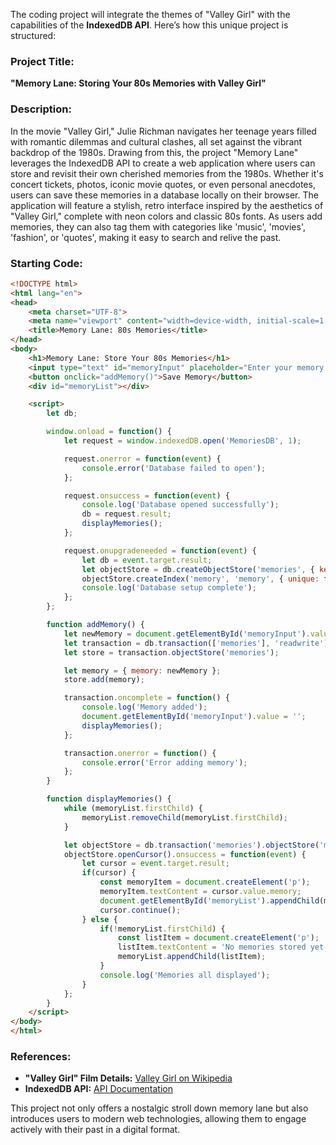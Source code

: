 The coding project will integrate the themes of "Valley Girl" with the capabilities of the **IndexedDB API**. Here’s how this unique project is structured:

### Project Title: 
**"Memory Lane: Storing Your 80s Memories with Valley Girl"**

### Description:
In the movie "Valley Girl," Julie Richman navigates her teenage years filled with romantic dilemmas and cultural clashes, all set against the vibrant backdrop of the 1980s. Drawing from this, the project "Memory Lane" leverages the IndexedDB API to create a web application where users can store and revisit their own cherished memories from the 1980s. Whether it's concert tickets, photos, iconic movie quotes, or even personal anecdotes, users can save these memories in a database locally on their browser. The application will feature a stylish, retro interface inspired by the aesthetics of "Valley Girl," complete with neon colors and classic 80s fonts. As users add memories, they can also tag them with categories like 'music', 'movies', 'fashion', or 'quotes', making it easy to search and relive the past.

### Starting Code:
```html
<!DOCTYPE html>
<html lang="en">
<head>
    <meta charset="UTF-8">
    <meta name="viewport" content="width=device-width, initial-scale=1.0">
    <title>Memory Lane: 80s Memories</title>
</head>
<body>
    <h1>Memory Lane: Store Your 80s Memories</h1>
    <input type="text" id="memoryInput" placeholder="Enter your memory here">
    <button onclick="addMemory()">Save Memory</button>
    <div id="memoryList"></div>

    <script>
        let db;

        window.onload = function() {
            let request = window.indexedDB.open('MemoriesDB', 1);

            request.onerror = function(event) {
                console.error('Database failed to open');
            };

            request.onsuccess = function(event) {
                console.log('Database opened successfully');
                db = request.result;
                displayMemories();
            };

            request.onupgradeneeded = function(event) {
                let db = event.target.result;
                let objectStore = db.createObjectStore('memories', { keyPath: 'id', autoIncrement:true });
                objectStore.createIndex('memory', 'memory', { unique: false });
                console.log('Database setup complete');
            };
        };

        function addMemory() {
            let newMemory = document.getElementById('memoryInput').value;
            let transaction = db.transaction(['memories'], 'readwrite');
            let store = transaction.objectStore('memories');

            let memory = { memory: newMemory };
            store.add(memory);

            transaction.oncomplete = function() {
                console.log('Memory added');
                document.getElementById('memoryInput').value = '';
                displayMemories();
            };

            transaction.onerror = function() {
                console.error('Error adding memory');
            };
        }

        function displayMemories() {
            while (memoryList.firstChild) {
                memoryList.removeChild(memoryList.firstChild);
            }

            let objectStore = db.transaction('memories').objectStore('memories');
            objectStore.openCursor().onsuccess = function(event) {
                let cursor = event.target.result;
                if(cursor) {
                    const memoryItem = document.createElement('p');
                    memoryItem.textContent = cursor.value.memory;
                    document.getElementById('memoryList').appendChild(memoryItem);
                    cursor.continue();
                } else {
                    if(!memoryList.firstChild) {
                        const listItem = document.createElement('p');
                        listItem.textContent = 'No memories stored yet.';
                        memoryList.appendChild(listItem);
                    }
                    console.log('Memories all displayed');
                }
            };
        }
    </script>
</body>
</html>
```

### References:
- **"Valley Girl" Film Details:** [Valley Girl on Wikipedia](https://en.wikipedia.org/wiki/Valley_Girl_(1983_film))
- **IndexedDB API:** [API Documentation](https://developer.mozilla.org/en-US/docs/Web/API/IndexedDB_API)

This project not only offers a nostalgic stroll down memory lane but also introduces users to modern web technologies, allowing them to engage actively with their past in a digital format.